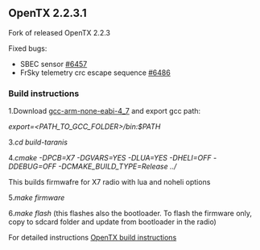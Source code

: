## OpenTX 2.2.3.1

Fork of released OpenTX 2.2.3

Fixed bugs:

- SBEC sensor [#6457](https://github.com/opentx/opentx/issues/6457)
- FrSky telemetry crc escape sequence [#6486](https://github.com/opentx/opentx/issues/6486)

### Build instructions

1.Download [gcc-arm-none-eabi-4_7](https://launchpad.net/gcc-arm-embedded/4.7/4.7-2013-q3-update) and export gcc path:

*export=<PATH_TO_GCC_FOLDER>/bin:$PATH*

3.*cd build-taranis*

4.*cmake -DPCB=X7 -DGVARS=YES -DLUA=YES -DHELI=OFF -DDEBUG=OFF -DCMAKE_BUILD_TYPE=Release ../*

This builds firmwafre for X7 radio with lua and noheli options

5.*make firmware*

6.*make flash* (this flashes also the bootloader. To flash the firmware only, copy to sdcard folder and update from bootloader in the radio)

For detailed instructions [OpenTX build instructions](https://github.com/opentx/opentx/wiki/OpenTX-2.2-Linux-Build-Instructions)
